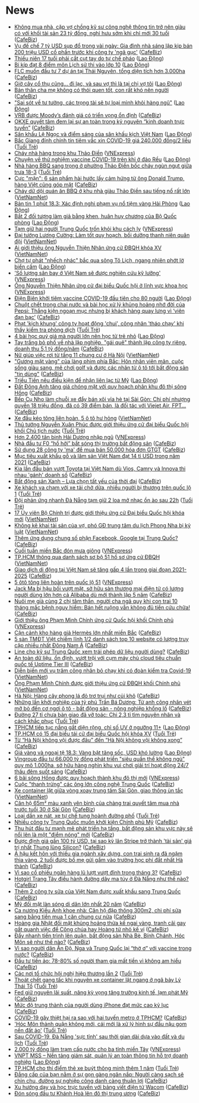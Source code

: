 # News

- [Không mua nhà, cặp vợ chồng kỹ sư công nghệ thông tin trở nên giàu có với khối tài sản 23 tỷ đồng, nghỉ hưu sớm khi chỉ mới 30 tuổi](https://cafebiz.vn/khong-mua-nha-cap-vo-chong-ky-su-cong-nghe-thong-tin-tro-nen-giau-co-voi-khoi-tai-san-23-ty-dong-nghi-huu-som-khi-chi-moi-30-tuoi-20210318135434301.chn) ([CafeBiz](https://cafebiz.vn))
- [Vụ đế chế 7 tỷ USD sụp đổ trong vài ngày: Gia đình nhà sáng lập kịp bán 200 triệu USD cổ phần trước khi công ty 'ngã gục'](https://cafebiz.vn/vu-de-che-7-ty-usd-sup-do-trong-vai-ngay-gia-dinh-nha-sang-lap-kip-ban-200-trieu-usd-co-phan-truoc-khi-cong-ty-nga-guc-20210318134045626.chn) ([CafeBiz](https://cafebiz.vn))
- [Thiếu niên 17 tuổi phải cắt cụt tay do tự chế pháo](https://laodong.vn/suc-khoe/thieu-nien-17-tuoi-phai-cat-cut-tay-do-tu-che-phao-890391.ldo) ([Lao Động](https://laodong.vn))
- [Bí kíp đạt 8 điểm môn Lịch sử thi vào lớp 10](https://laodong.vn/video/bi-kip-dat-8-diem-mon-lich-su-thi-vao-lop-10-890187.ldo) ([Lao Động](https://laodong.vn))
- [FLC muốn đầu tư 7 dự án tại Thái Nguyên, tổng diện tích hơn 3.000ha](https://cafebiz.vn/flc-muon-dau-tu-7-du-an-tai-thai-nguyen-tong-dien-tich-hon-3000ha-20210318134034253.chn) ([CafeBiz](https://cafebiz.vn))
- [Giờ cây cổ thụ cũng... đi lạc, và sau vợ thì là tại chị vợ tôi](https://laodong.vn/su-kien-binh-luan/gio-cay-co-thu-cung-di-lac-va-sau-vo-thi-la-tai-chi-vo-toi-890340.ldo) ([Lao Động](https://laodong.vn))
- [Bản thân cha mẹ không có thói quen tốt, con rất khó nên người](https://cafebiz.vn/ban-than-cha-me-khong-co-thoi-quen-tot-con-rat-kho-nen-nguoi-20210318123727608.chn) ([CafeBiz](https://cafebiz.vn))
- [&quot;Sai sót về tư tưởng, các trọng tài sẽ tự loại mình khỏi hàng ngũ&quot;](https://laodong.vn/bong-da/sai-sot-ve-tu-tuong-cac-trong-tai-se-tu-loai-minh-khoi-hang-ngu-890343.ldo) ([Lao Động](https://laodong.vn))
- [VRB được Moody’s đánh giá có triển vọng ổn định](https://cafebiz.vn/vrb-duoc-moodys-danh-gia-co-trien-vong-on-dinh-20210318120353693.chn) ([CafeBiz](https://cafebiz.vn))
- [OKXE quyết tâm đem lại sự an toàn trong kỷ nguyên “kinh doanh trực tuyến”](https://cafebiz.vn/okxe-quyet-tam-dem-lai-su-an-toan-trong-ky-nguyen-kinh-doanh-truc-tuyen-20210318100347435.chn) ([CafeBiz](https://cafebiz.vn))
- [Sân khấu Lệ Ngọc và điểm sáng của sân khấu kịch Việt Nam](https://laodong.vn/van-hoa-giai-tri/san-khau-le-ngoc-va-diem-sang-cua-san-khau-kich-viet-nam-890179.ldo) ([Lao Động](https://laodong.vn))
- [Bắc Giang đính chính tin tiêm vắc xin COVID-19 giá 240.000 đồng/2 liều](https://tuoitre.vn/bac-giang-dinh-chinh-tin-tiem-vac-xin-covid-19-gia-240-000-dong-2-lieu-20210318123457221.htm) ([Tuổi Trẻ](https://tuoitre.vn))
- [Cháy nhà hàng trong khu Thảo Điền](https://vnexpress.net/chay-nha-hang-trong-khu-thao-dien-4250365.html) ([VNExpress](https://vnexpress.net))
- [Chuyện về thử nghiệm vaccine COVID-19 trên khỉ ở đảo Rều](https://laodong.vn/xa-hoi/chuyen-ve-thu-nghiem-vaccine-covid-19-tren-khi-o-dao-reu-890276.ldo) ([Lao Động](https://laodong.vn))
- [Nhà hàng BBQ sang trọng ở phường Thảo Điền bốc cháy ngùn ngụt giữa trưa 18-3](https://tuoitre.vn/nha-hang-bbq-sang-trong-o-phuong-thao-dien-boc-chay-ngun-ngut-giua-trua-18-3-20210318121744195.htm) ([Tuổi Trẻ](https://tuoitre.vn))
- [Cực "mặn": 6 sản phẩm hài hước lấy cảm hứng từ ông Donald Trump, hàng Việt cũng góp mặt](https://cafebiz.vn/cuc-man-6-san-pham-hai-huoc-lay-cam-hung-tu-ong-donald-trump-hang-viet-cung-gop-mat-20210318113323545.chn) ([CafeBiz](https://cafebiz.vn))
- [Cháy dữ dội quán ăn BBQ ở khu nhà giàu Thảo Điền sau tiếng nổ rất lớn](http://vietnamnet.vn/vn/thoi-su/chay-du-doi-quan-an-bbq-o-khu-nha-giau-thao-dien-sau-tieng-no-rat-lon-720554.html) ([VietNamNet](https://vietnamnet.vn))
- [Bản tin 1 phút 18.3: Xác định nghi phạm vụ nổ tiệm vàng Hải Phòng](https://laodong.vn/video-thoi-su/ban-tin-1-phut-183-xac-dinh-nghi-pham-vu-no-tiem-vang-hai-phong-890315.ldo) ([Lao Động](https://laodong.vn))
- [Bắt 2 đối tượng làm giả bằng khen, huân huy chương của Bộ Quốc phòng](https://laodong.vn/phap-luat/bat-2-doi-tuong-lam-gia-bang-khen-huan-huy-chuong-cua-bo-quoc-phong-890359.ldo) ([Lao Động](https://laodong.vn))
- [Tạm giữ hai người Trung Quốc trốn khỏi khu cách ly](https://vnexpress.net/tam-giu-hai-nguoi-trung-quoc-tron-khoi-khu-cach-ly-4250305.html) ([VNExpress](https://vnexpress.net))
- [Đại tướng Lương Cường: Làm tốt quy hoạch, bồi dưỡng thanh niên quân đội](http://vietnamnet.vn/vn/thoi-su/chinh-tri/dai-tuong-luong-cuong-lam-tot-quy-hoach-boi-duong-thanh-nien-quan-doi-720530.html) ([VietNamNet](https://vietnamnet.vn))
- [Ai giới thiệu ông Nguyễn Thiện Nhân ứng cử ĐBQH khóa XV](http://vietnamnet.vn/vn/thoi-su/ai-gioi-thieu-ong-nguyen-thien-nhan-ung-cu-dbqh-khoa-xv-720525.html) ([VietNamNet](https://vietnamnet.vn))
- [Chợ tự phát &quot;nhếch nhác&quot; bắc qua sông Tô Lịch, ngang nhiên phớt lờ biển cấm](https://laodong.vn/photo/cho-tu-phat-nhech-nhac-bac-qua-song-to-lich-ngang-nhien-phot-lo-bien-cam-890316.ldo) ([Lao Động](https://laodong.vn))
- ['Số lượng sân bay ở Việt Nam sẽ được nghiên cứu kỹ lưỡng'](https://vnexpress.net/so-luong-san-bay-o-viet-nam-se-duoc-nghien-cuu-ky-luong-4249929.html) ([VNExpress](https://vnexpress.net))
- [Ông Nguyễn Thiện Nhân ứng cử đại biểu Quốc hội ở lĩnh vực khoa học](https://vnexpress.net/ong-nguyen-thien-nhan-ung-cu-dai-bieu-quoc-hoi-o-linh-vuc-khoa-hoc-4250321.html) ([VNExpress](https://vnexpress.net))
- [Điện Biên khởi tiêm vaccine COVID-19 đầu tiên cho 80 người](https://laodong.vn/video/dien-bien-khoi-tiem-vaccine-covid-19-dau-tien-cho-80-nguoi-890288.ldo) ([Lao Động](https://laodong.vn))
- [Chuột chết trong chai nước và bài học xử lý khủng hoảng nhớ đời của Pepsi: Thắng kiện ngoạn mục nhưng bị khách hàng quay lưng vì ‘viên đạn bạc’](https://cafebiz.vn/chuot-chet-trong-chai-nuoc-va-bai-hoc-xu-ly-khung-hoang-nho-doi-cua-pepsi-thang-kien-ngoan-muc-nhung-bi-khach-hang-quay-lung-vi-vien-dan-bac-20210318113951489.chn) ([CafeBiz](https://cafebiz.vn))
- [Phạt 'kịch khung' công ty hoạt động 'chui', công nhân 'tháo chạy' khi thấy kiểm tra phòng dịch](https://tuoitre.vn/phat-kich-khung-cong-ty-hoat-dong-chui-cong-nhan-thao-chay-khi-thay-kiem-tra-phong-dich-20210318110804654.htm) ([Tuổi Trẻ](https://tuoitre.vn))
- [4 bài học quý giá mà người lớn nên học từ trẻ nhỏ](https://laodong.vn/chuyen-nha-minh/4-bai-hoc-quy-gia-ma-nguoi-lon-nen-hoc-tu-tre-nho-890013.ldo) ([Lao Động](https://laodong.vn))
- [Tay trắng bỏ phố về nhà lập nghiệp, "gái quê" thành lập công ty riêng, doanh thu 5,1 tỷ đồng/năm](https://cafebiz.vn/tay-trang-bo-pho-ve-nha-lap-nghiep-gai-que-thanh-lap-cong-ty-rieng-doanh-thu-51-ty-dong-nam-2021031811310527.chn) ([CafeBiz](https://cafebiz.vn))
- [Nữ giúp việc rơi từ tầng 11 chung cư ở Hà Nội](http://vietnamnet.vn/vn/thoi-su/nu-giup-viec-roi-tu-tang-11-chung-cu-o-ha-noi-720536.html) ([VietNamNet](https://vietnamnet.vn))
- ["Gương mặt vàng" của làng phim phía Bắc: Hôn nhân viên mãn, cuộc sống giàu sang, mê chơi golf và được các nhãn từ ô tô tới bất động sản "tin dùng"](https://cafebiz.vn/guong-mat-vang-cua-lang-phim-phia-bac-hon-nhan-vien-man-cuoc-song-giau-sang-me-choi-golf-va-duoc-cac-nhan-tu-o-to-toi-bat-dong-san-tin-dung-20210318113026312.chn) ([CafeBiz](https://cafebiz.vn))
- [Triều Tiên nêu điều kiện để nhận liên lạc từ Mỹ](https://laodong.vn/the-gioi/trieu-tien-neu-dieu-kien-de-nhan-lien-lac-tu-my-890264.ldo) ([Lao Động](https://laodong.vn))
- [Đất Đông Anh tăng giá chóng mặt với quy hoạch phân khu đô thị sông Hồng](https://cafebiz.vn/dat-dong-anh-tang-gia-chong-mat-voi-quy-hoach-phan-khu-do-thi-song-hong-2021031811261558.chn) ([CafeBiz](https://cafebiz.vn))
- [Bếp Cụ Nho làm chuỗi xe đẩy bán xôi vỉa hè tại Sài Gòn: Chi phí nhượng quyền 18 triệu đồng, đã có 39 điểm bán, là đối tác với Viejet Air, FPT...](https://cafebiz.vn/bep-cu-nho-lam-chuoi-xe-day-ban-xoi-via-he-tai-sai-gon-chi-phi-nhuong-quyen-18-trieu-dong-da-co-39-diem-ban-la-doi-tac-voi-viejet-air-fpt-20210318104935138.chn) ([CafeBiz](https://cafebiz.vn))
- [Xe đầu kéo tông liên hoàn, 5 ô tô hư hỏng](http://vietnamnet.vn/vn/thoi-su/an-toan-giao-thong/xe-dau-keo-tong-lien-hoan-5-o-to-hu-hong-720532.html) ([VietNamNet](https://vietnamnet.vn))
- [Thủ tướng Nguyễn Xuân Phúc được giới thiệu ứng cử đại biểu Quốc hội khối Chủ tịch nước](https://tuoitre.vn/thu-tuong-nguyen-xuan-phuc-duoc-gioi-thieu-ung-cu-dai-bieu-quoc-hoi-khoi-chu-tich-nuoc-20210318104734264.htm) ([Tuổi Trẻ](https://tuoitre.vn))
- [Hơn 2.400 tân binh Hải Dương nhập ngũ](https://vnexpress.net/hon-2-400-tan-binh-hai-duong-nhap-ngu-4250167.html) ([VNExpress](https://vnexpress.net))
- [Nhà đầu tư F0 “hồ hởi” bắt sóng thị trường bất động sản](https://cafebiz.vn/nha-dau-tu-f0-ho-hoi-bat-song-thi-truong-bat-dong-san-20210318110741106.chn) ([CafeBiz](https://cafebiz.vn))
- [Sử dụng 28 công ty 'ma' để mua bán 50.000 hóa đơn GTGT](https://cafebiz.vn/su-dung-28-cong-ty-ma-de-mua-ban-50000-hoa-don-gtgt-20210318110339574.chn) ([CafeBiz](https://cafebiz.vn))
- [Mục tiêu xuất khẩu gỗ và lâm sản Việt Nam đạt 14 tỉ USD trong năm 2021](https://cafebiz.vn/muc-tieu-xuat-khau-go-va-lam-san-viet-nam-dat-14-ti-usd-trong-nam-2021-2021031720235492.chn) ([CafeBiz](https://cafebiz.vn))
- [Kia lần đầu bán vượt Toyota tại Việt Nam dù Vios, Camry và Innova thi nhau 'gánh' doanh số](https://cafebiz.vn/kia-lan-dau-ban-vuot-toyota-tai-viet-nam-du-vios-camry-va-innova-thi-nhau-ganh-doanh-so-20210318085132969.chn) ([CafeBiz](https://cafebiz.vn))
- [Bất động sản Xanh – Lựa chọn tất yếu của thời đại](https://cafebiz.vn/bat-dong-san-xanh-lua-chon-tat-yeu-cua-thoi-dai-20210317163804633.chn) ([CafeBiz](https://cafebiz.vn))
- [Xe khách va chạm với xe tải chở dừa, nhiều người bị thương trên quốc lộ 1](https://tuoitre.vn/xe-khach-va-cham-xe-voi-tai-cho-dua-nhieu-nguoi-bi-thuong-tren-quoc-lo-1-20210318102529531.htm) ([Tuổi Trẻ](https://tuoitre.vn))
- [Đội phản ứng nhanh Đà Nẵng tạm giữ 2 loa mở nhạc ồn ào sau 22h](https://tuoitre.vn/doi-phan-ung-nhanh-da-nang-tam-giu-2-loa-mo-nhac-on-ao-sau-22h-20210318101729597.htm) ([Tuổi Trẻ](https://tuoitre.vn))
- [17 Ủy viên Bộ Chính trị được giới thiệu ứng cử Đại biểu Quốc hội khóa mới](http://vietnamnet.vn/vn/thoi-su/chinh-tri/17-uy-vien-bo-chinh-tri-duoc-gioi-thieu-ung-cu-dai-bieu-quoc-hoi-khoa-moi-720405.html) ([VietNamNet](https://vietnamnet.vn))
- [Không kê khai tài sản của vợ, phó GĐ trung tâm du lịch Phong Nha bị kỷ luật](http://vietnamnet.vn/vn/thoi-su/chong-tham-nhung/khong-ke-khai-tai-san-cua-vo-pho-gd-trung-tam-du-lich-phong-nha-bi-ky-luat-720467.html) ([VietNamNet](https://vietnamnet.vn))
- [Thêm ứng dụng chung số phận Facebook, Google tại Trung Quốc?](https://cafebiz.vn/them-ung-dung-chung-so-phan-facebook-google-tai-trung-quoc-20210318084110965.chn) ([CafeBiz](https://cafebiz.vn))
- [Cuối tuần miền Bắc đón mưa giông](https://vnexpress.net/cuoi-tuan-mien-bac-don-mua-giong-4250152.html) ([VNExpress](https://vnexpress.net))
- [TP.HCM thông qua danh sách sơ bộ 51 hồ sơ ứng cử ĐBQH](http://vietnamnet.vn/vn/thoi-su/quoc-hoi/tp-hcm-thong-qua-danh-sach-so-bo-51-ho-so-ung-cu-dbqh-720473.html) ([VietNamNet](https://vietnamnet.vn))
- [Giao dịch di động tại Việt Nam sẽ tăng gấp 4 lần trong giai đoạn 2021-2025](https://cafebiz.vn/giao-dich-di-dong-tai-viet-nam-se-tang-gap-4-lan-trong-giai-doan-2021-2025-20210317183304459.chn) ([CafeBiz](https://cafebiz.vn))
- [5 ôtô tông liên hoàn trên quốc lộ 51](https://vnexpress.net/5-oto-tong-lien-hoan-tren-quoc-lo-51-4250205.html) ([VNExpress](https://vnexpress.net))
- [Jack Ma bị hậu bối vượt mặt, sở hữu sàn thương mại điện tử có lượng người dùng lớn hơn cả Alibaba dù mới thành lập 5 năm](https://cafebiz.vn/jack-ma-bi-hau-boi-vuot-mat-so-huu-san-thuong-mai-dien-tu-co-luong-nguoi-dung-lon-hon-ca-alibaba-du-moi-thanh-lap-5-nam-20210318101550219.chn) ([CafeBiz](https://cafebiz.vn))
- [Nuôi mẹ già cùng 2 chị tâm thần, người cha ngã quỵ khi con trai 10 tháng mắc bệnh nguy hiểm: Bán hết ruộng vẫn không đủ tiền cứu chữa!](https://cafebiz.vn/nuoi-me-gia-cung-2-chi-tam-than-nguoi-cha-nga-quy-khi-con-trai-10-thang-mac-benh-nguy-hiem-ban-het-ruong-van-khong-du-tien-cuu-chua-2021031810141606.chn) ([CafeBiz](https://cafebiz.vn))
- [Giới thiệu ông Phạm Minh Chính ứng cử Quốc hội khối Chính phủ](https://vnexpress.net/gioi-thieu-ong-pham-minh-chinh-ung-cu-quoc-hoi-khoi-chinh-phu-4250202.html) ([VNExpress](https://vnexpress.net))
- [Cận cảnh kho hàng giả Hermès lớn nhất miền Bắc](https://cafebiz.vn/can-canh-kho-hang-gia-hermes-lon-nhat-mien-bac-20210318100956978.chn) ([CafeBiz](https://cafebiz.vn))
- [5 sàn TMĐT Việt chiếm lĩnh 1/2 danh sách top 10 website có lượng truy cập nhiều nhất Đông Nam Á](https://cafebiz.vn/tmdt-viet-nam-bung-no-manh-me-5-10-san-noi-dia-lot-top-website-co-luong-truy-cap-nhieu-nhat-dong-nam-a-20210317145553243.chn) ([CafeBiz](https://cafebiz.vn))
- [Line cho kỹ sư Trung Quốc xem trái phép dữ liệu người dùng?](https://cafebiz.vn/line-cho-ky-su-trung-quoc-xem-trai-phep-du-lieu-nguoi-dung-20210318083921529.chn) ([CafeBiz](https://cafebiz.vn))
- [An toàn dữ liệu, ổn định, vượt trội với cụm máy chủ cloud tiêu chuẩn quốc tế Uptime Tier III](https://cafebiz.vn/an-toan-du-lieu-on-dinh-vuot-troi-voi-cum-may-chu-cloud-tieu-chuan-quoc-te-uptime-tier-iii-2021031710134659.chn) ([CafeBiz](https://cafebiz.vn))
- [Diễn biến mới vụ trăm công nhân bỏ chạy khi có đoàn kiểm tra Covid-19](http://vietnamnet.vn/vn/thoi-su/dien-bien-moi-vu-tram-cong-nhan-bo-chay-khi-co-doan-kiem-tra-covid-19-720451.html) ([VietNamNet](https://vietnamnet.vn))
- [Ông Phạm Minh Chính được giới thiệu ứng cử ĐBQH khối Chính phủ](http://vietnamnet.vn/vn/thoi-su/quoc-hoi/ong-pham-minh-chinh-duoc-gioi-thieu-ung-cu-dbqh-khoi-chinh-phu-720411.html) ([VietNamNet](https://vietnamnet.vn))
- [Hà Nội: Hàng cây phong lá đỏ trơ trụi như củi khô](https://cafebiz.vn/ha-noi-hang-cay-phong-la-do-tro-trui-nhu-cui-kho-20210318095407333.chn) ([CafeBiz](https://cafebiz.vn))
- [Những lần khởi nghiệp của tỷ phú Trần Bá Dương: Từ anh công nhân vét mỡ bò đến cơ ngơi ô tô - bất động sản - nông nghiệp khổng lồ](https://cafebiz.vn/ty-phu-tran-ba-duong-va-hanh-trinh-tu-mot-cong-nhan-vet-mo-bo-den-co-ngoi-o-to-bat-dong-san-nong-nghiep-khong-lo-20210315091311587.chn) ([CafeBiz](https://cafebiz.vn))
- [Đường 27 tỉ chưa bàn giao đã vỡ toác: Chi 2,3 tỉ tìm nguyên nhân và cách khắc phục](https://tuoitre.vn/duong-27-ti-chua-ban-giao-da-vo-toac-chi-2-3-ti-tim-nguyen-nhan-va-cach-khac-phuc-20210318084229007.htm) ([Tuổi Trẻ](https://tuoitre.vn))
- [TPHCM tiếp tục nắng gắt diện rộng, chỉ số UV ở ngưỡng 11+](https://laodong.vn/moi-truong/tphcm-tiep-tuc-nang-gat-dien-rong-chi-so-uv-o-nguong-11-890259.ldo) ([Lao Động](https://laodong.vn))
- [TP.HCM có 15 đại biểu tái cử đại biểu Quốc hội khóa XV](https://tuoitre.vn/tp-hcm-co-15-dai-bieu-tai-cu-dai-bieu-quoc-hoi-khoa-xv-20210318092329307.htm) ([Tuổi Trẻ](https://tuoitre.vn))
- [Từ “Hà Nội không vội được đâu” đến “Hà Nội không vội không xong”](https://cafebiz.vn/tu-ha-noi-khong-voi-duoc-dau-den-ha-noi-khong-voi-khong-xong-2021031809441902.chn) ([CafeBiz](https://cafebiz.vn))
- [Giá vàng và ngoại tệ 18.3: Vàng bật tăng sốc, USD khó lường](https://laodong.vn/video-thoi-su/gia-vang-va-ngoai-te-183-vang-bat-tang-soc-usd-kho-luong-890268.ldo) ([Lao Động](https://laodong.vn))
- [Vingroup đầu tư 66.000 tỷ đồng phát triển "siêu quần thể không ngủ" quy mô 1.000ha, sở hữu hàng nghìn khu vui chơi giải trí hoạt động 24/7 thâu đêm suốt sáng](https://cafebiz.vn/vingroup-dau-tu-66000-ty-dong-phat-trien-sieu-quan-the-khong-ngu-quy-mo-1000ha-so-huu-hang-nghin-khu-vui-choi-giai-tri-hoat-dong-24-7-thau-dem-suot-sang-20210318091047068.chn) ([CafeBiz](https://cafebiz.vn))
- [6 bãi sông Hồng được quy hoạch thành khu đô thị mới](https://vnexpress.net/6-bai-song-hong-duoc-quy-hoach-thanh-khu-do-thi-moi-4250038.html) ([VNExpress](https://vnexpress.net))
- [Cuộc "thanh trừng" các ông lớn công nghệ Trung Quốc](https://cafebiz.vn/cuoc-thanh-trung-cac-ong-lon-cong-nghe-trung-quoc-20210318084530424.chn) ([CafeBiz](https://cafebiz.vn))
- [Xe container lật giữa vòng xoay trung tâm Sài Gòn, giao thông ùn tắc](http://vietnamnet.vn/vn/thoi-su/an-toan-giao-thong/xe-container-lat-giua-vong-xoay-trung-tam-sai-gon-giao-thong-un-tac-720453.html) ([VietNamNet](https://vietnamnet.vn))
- [Căn hộ 65m² màu xanh yên bình của chàng trai quyết tâm mua nhà trước tuổi 30 ở Sài Gòn](https://cafebiz.vn/can-ho-65m-mau-xanh-yen-binh-cua-chang-trai-quyet-tam-mua-nha-truoc-tuoi-30-o-sai-gon-20210318092130019.chn) ([CafeBiz](https://cafebiz.vn))
- [Loại dần xe nát, xe tự chế tung hoành đường phố](https://tuoitre.vn/loai-dan-xe-nat-xe-tu-che-tung-hoanh-duong-pho-20210317192552878.htm) ([Tuổi Trẻ](https://tuoitre.vn))
- [Nhiều công ty Trung Quốc muốn khởi kiện Chính phủ Mỹ](https://cafebiz.vn/nhieu-cong-ty-trung-quoc-muon-khoi-kien-chinh-phu-my-20210318084707862.chn) ([CafeBiz](https://cafebiz.vn))
- [Thu hút đầu tư mạnh mẽ phát triển hạ tầng, bất động sản khu vực này sẽ nổi lên là một "điểm nóng" mới](https://cafebiz.vn/thu-hut-dau-tu-manh-me-phat-trien-ha-tang-bat-dong-san-khu-vuc-nay-se-noi-len-la-mot-diem-nong-moi-20210318085302405.chn) ([CafeBiz](https://cafebiz.vn))
- [Được định giá gần 100 tỷ USD, tại sao kỳ lân Stripe trở thành 'tài sản' giá trị nhất Thung lũng Silicon?](https://cafebiz.vn/duoc-dinh-gia-gan-100-ty-usd-tai-sao-ky-lan-stripe-tro-thanh-tai-san-gia-tri-nhat-thung-lung-silicon-20210318083417253.chn) ([CafeBiz](https://cafebiz.vn))
- [Á hậu kết hôn với thiếu gia ngành xây dựng, con trai sinh ra đã ngậm thìa vàng, 2 tuổi được bố mẹ gửi gắm vào trường học phí đắt nhất Hà thành](https://cafebiz.vn/a-hau-ket-hon-voi-thieu-gia-nganh-xay-dung-con-trai-sinh-ra-da-ngam-thia-vang-2-tuoi-duoc-bo-me-gui-gam-vao-truong-hoc-phi-dat-nhat-ha-thanh-2021031808460911.chn) ([CafeBiz](https://cafebiz.vn))
- [Vì sao cổ phiếu ngân hàng lũ lượt vượt đỉnh trong tháng 3?](https://cafebiz.vn/vi-sao-co-phieu-ngan-hang-lu-luot-vuot-dinh-trong-thang-3-20210318084547427.chn) ([CafeBiz](https://cafebiz.vn))
- [Hotgirl Trang Tây điều hành đường dây ma túy ở Đà Nẵng như thế nào?](https://cafebiz.vn/hotgirl-trang-tay-dieu-hanh-duong-day-ma-tuy-o-da-nang-nhu-the-nao-20210318084446387.chn) ([CafeBiz](https://cafebiz.vn))
- [Thêm 2 công ty sữa của Việt Nam được xuất khẩu sang Trung Quốc](https://cafebiz.vn/them-2-cong-ty-sua-cua-viet-nam-duoc-xuat-khau-sang-trung-quoc-20210318084429897.chn) ([CafeBiz](https://cafebiz.vn))
- [Mỹ đối mặt làn sóng di dân lớn nhất 20 năm](https://cafebiz.vn/my-doi-mat-lan-song-di-dan-lon-nhat-20-nam-20210318084343177.chn) ([CafeBiz](https://cafebiz.vn))
- [Ca nương Kiều Anh khoe nhà: Căn hộ đập thông 300m2, chi phí sửa sang bằng tiền mua 1 căn chung cư nữa](https://cafebiz.vn/ca-nuong-kieu-anh-khoe-nha-can-ho-dap-thong-300m2-chi-phi-sua-sang-bang-tien-mua-1-can-chung-cu-nua-20210318084244638.chn) ([CafeBiz](https://cafebiz.vn))
- [Hoàng gia Nhật đối mặt khủng hoảng thừa kế ngai vàng, tranh cãi gay gắt quanh việc để Công chúa hay Hoàng tử nhỏ kế vị](https://cafebiz.vn/hoang-gia-nhat-doi-mat-khung-hoang-thua-ke-ngai-vang-tranh-cai-gay-gat-quanh-viec-de-cong-chua-hay-hoang-tu-nho-ke-vi-20210318084058715.chn) ([CafeBiz](https://cafebiz.vn))
- [Đẩy nhanh tiến trình lên quận, bất động sản Nhà Bè, Bính Chánh, Hóc Môn sẽ như thế nào?](https://cafebiz.vn/day-nhanh-tien-trinh-len-quan-bat-dong-san-nha-be-binh-chanh-hoc-mon-se-nhu-the-nao-2021031808364669.chn) ([CafeBiz](https://cafebiz.vn))
- [Vì sao người dân Ấn Độ, Nga và Trung Quốc lại “thờ ơ” với vaccine trong nước?](https://cafebiz.vn/vi-sao-nguoi-dan-an-do-nga-va-trung-quoc-lai-tho-o-voi-vaccine-trong-nuoc-20210318083619389.chn) ([CafeBiz](https://cafebiz.vn))
- [Đầu tư tiền ảo: 78-80% số người tham gia mất tiền vì không am hiểu](https://cafebiz.vn/dau-tu-tien-ao-78-80-so-nguoi-tham-gia-mat-tien-vi-khong-am-hieu-20210318083352901.chn) ([CafeBiz](https://cafebiz.vn))
- [Các nơi tổ chức hội nghị hiệp thương lần 2](https://tuoitre.vn/cac-noi-to-chuc-hoi-nghi-hiep-thuong-lan-2-20210318082049719.htm) ([Tuổi Trẻ](https://tuoitre.vn))
- [Thoát chết gang tấc khi nguyên xe container lật ngang ở ngã bảy Lý Thái Tổ](https://tuoitre.vn/thoat-chet-gang-tac-khi-nguyen-xe-container-lat-ngang-o-nga-bay-ly-thai-to-20210318081349637.htm) ([Tuổi Trẻ](https://tuoitre.vn))
- [Fed giữ nguyên lãi suất, nâng kỳ vọng tăng trưởng kinh tế, lạm phát Mỹ](https://cafebiz.vn/fed-giu-nguyen-lai-suat-nang-ky-vong-tang-truong-kinh-te-lam-phat-my-20210318082931667.chn) ([CafeBiz](https://cafebiz.vn))
- [Mức độ trung thành của người dùng iPhone đạt mức cao kỷ lục](https://cafebiz.vn/muc-do-trung-thanh-cua-nguoi-dung-iphone-dat-muc-cao-ky-luc-20210318082827733.chn) ([CafeBiz](https://cafebiz.vn))
- [COVID-19 gây thiệt hại ra sao với hai tuyến metro ở TPHCM?](https://cafebiz.vn/covid-19-gay-thiet-hai-ra-sao-voi-hai-tuyen-metro-o-tphcm-20210318082720143.chn) ([CafeBiz](https://cafebiz.vn))
- ['Hóc Môn thành quận không mới, cái mới là xử lý hình sự đầu nậu gom nền đất ảo'](https://tuoitre.vn/hoc-mon-thanh-quan-khong-moi-cai-moi-la-xu-ly-hinh-su-dau-nau-gom-nen-dat-ao-20210318075707371.htm) ([Tuổi Trẻ](https://tuoitre.vn))
- [Sau COVID-19, Đà Nẵng 'sực tỉnh' sau thời gian dài dựa vào đất và du lịch](https://tuoitre.vn/sau-covid-19-da-nang-suc-tinh-sau-thoi-gian-dai-dua-vao-dat-va-du-lich-20210318081457345.htm) ([Tuổi Trẻ](https://tuoitre.vn))
- [2.000 tỷ đồng làm trạm cấp nước cho ba tỉnh miền Tây](https://vnexpress.net/2-000-ty-dong-lam-tram-cap-nuoc-cho-ba-tinh-mien-tay-4249913.html) ([VNExpress](https://vnexpress.net))
- [VNPT MSS – Nền tảng giám sát, quản lý an toàn thông tin hỗ trợ doanh nghiệp](https://laodong.vn/kinh-te/vnpt-mss--nen-tang-giam-sat-quan-ly-an-toan-thong-tin-ho-tro-doanh-nghiep-890175.ldo) ([Lao Động](https://laodong.vn))
- [TP.HCM cho thí điểm thẻ xe buýt thông minh thêm 1 năm](https://tuoitre.vn/tp-hcm-cho-thi-diem-the-xe-buyt-thong-minh-them-1-nam-20210318074612888.htm) ([Tuổi Trẻ](https://tuoitre.vn))
- [Đẳng cấp của bạn nằm ở sự gọn gàng ngăn nắp: Người càng sạch sẽ chỉn chu, đường sự nghiệp công danh càng thuận lợi](https://cafebiz.vn/dang-cap-cua-ban-nam-o-su-gon-gang-ngan-nap-nguoi-cang-sach-se-chin-chu-duong-su-nghiep-cong-danh-cang-thuan-loi-20210316102252502.chn) ([CafeBiz](https://cafebiz.vn))
- [Xu hướng dạy và học trực tuyến với bảng viết điện tử Wacom](https://cafebiz.vn/xu-huong-day-va-hoc-truc-tuyen-voi-bang-viet-dien-tu-wacom-2021031722241727.chn) ([CafeBiz](https://cafebiz.vn))
- [Đón sóng đầu tư Khánh Hoà lên đô thị trung ương](https://cafebiz.vn/don-song-dau-tu-khanh-hoa-len-do-thi-trung-uong-20210317163742397.chn) ([CafeBiz](https://cafebiz.vn))
